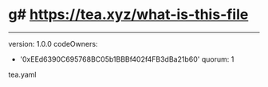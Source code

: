 
 # g# https://tea.xyz/what-is-this-file
---
version: 1.0.0
codeOwners:
  - '0xEEd6390C695768BC05b1BBBf402f4FB3dBa21b60'
quorum: 1

tea.yaml
